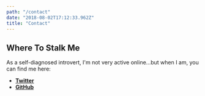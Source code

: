 ```yaml
---
path: "/contact"
date: "2018-08-02T17:12:33.962Z"
title: "Contact"
---
```


## Where To Stalk Me

As a self-diagnosed introvert, I'm not very active online...but when I am, you can find me here:

- <i class="fab fa-twitter"></i> __[Twitter](https://twitter.com/danielmilner)__
- <i class="fab fa-github"></i> __[GitHub](https://github.com/danielmilner)__